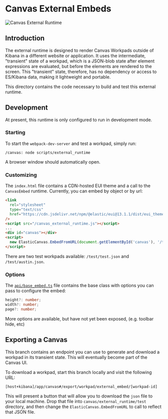 # Canvas External Embeds

![Canvas External Runtime](demo.gif)

## Introduction

The external runtime is designed to render Canvas Workpads outside of Kibana in a different website or application. It uses the intermediate, "transient" state of a workpad, which is a JSON-blob state after element expressions are evaluated, but before the elements are rendered to the screen. This "transient" state, therefore, has no dependency or access to ES/Kibana data, making it lightweight and portable.

This directory contains the code necessary to build and test this external runtime.

## Development

At present, this runtime is only configured to run in development mode.

### Starting

To start the `webpack-dev-server` and test a workpad, simply run:

`/canvas: node scripts/external_runtime`

A browser window should automatically open.

### Customizing

The `index.html` file contains a CDN-hosted EUI theme and a call to the `CanvasEmbed` runtime. Currently, you can embed by object or by url:

```html
<link
  rel="stylesheet"
  type="text/css"
  href="https://cdn.jsdelivr.net/npm/@elastic/eui@13.1.1/dist/eui_theme_light.css"
/>
<script src="/canvas_external_runtime.js"></script>
...
<div id="canvas"></div>
<script>
  new ElasticCanvas.EmbedFromURL(document.getElementById('canvas'), '/test/austin.json');
</script>
```

There are two test workpads available: `/test/test.json` and `/test/austin.json`.

### Options

The [`api/base_embed.ts`]('./api/base_embed') file contains the base class with options you can pass to configure the embed:

```typescript
height?: number;
width?: number;
page?: number;
```

More options are available, but have not yet been exposed, (e.g. toolbar hide, etc)

## Exporting a Canvas

This branch contains an endpoint you can use to generate and download a workpad in its transient state. This will eventually become part of the Canvas UI.

To download a workpad, start this branch locally and visit the following URL:

```
[host+kibana]/app/canvas#/export/workpad/external_embed/[workpad-id]
```

This will present a button that will allow you to download the `json` file to your local machine. Drop that file into `canvas/external_runtime/test` directory, and then change the `ElasticCanvas.EmbedFromURL` to call to reflect that JSON file.
